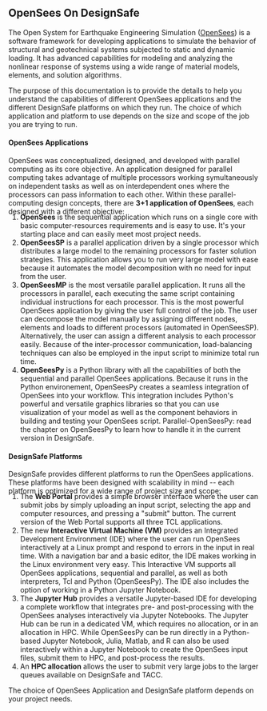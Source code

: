 ## OpenSees On DesignSafe

<p>The Open System for Earthquake Engineering Simulation (<a href="http://opensees.berkeley.edu/" target="_blank">OpenSees</a>) is a software framework for developing applications to simulate the behavior of structural and geotechnical systems subjected to static and dynamic loading. It has advanced capabilities for modeling and analyzing the nonlinear response of systems using a wide range of material models, elements, and solution algorithms.
</p>
<p>The purpose of this documentation is to provide the details to help you understand the capabilities of different OpenSees applications and the different DesignSafe platforms on which they run. The choice of which application and platform to use depends on the size and scope of the job you are trying to run.
</p>

#### OpenSees Applications

<p>
OpenSees was conceptualized, designed, and developed with parallel computing as its core objective. An application designed for parallel computing takes advantage of multiple processors working symultaneously on independent tasks as well as on interdependent ones where the processors can pass information to each other. Within these parallel-computing design concepts, there are <b>3+1 application of OpenSees</b>, each designed with a different objective:
<ol style="margin-top:-20px;">
<li><b>OpenSees</b> is the sequential application which runs on a single core with basic computer-resources requirements and is easy to use. It's your starting place and can easily meet most project needs. </li>
<li><b>OpenSeesSP</b> is a parallel application driven by a single processor which distributes a large model to the remaining processors for faster solution strategies. This application allows you to run very large model with ease because it automates the model decomposition with no need for input from the user.</li>
<li><b>OpenSeesMP</b> is the most versatile parallel application. It runs all the processors in parallel, each executing the same script containing individual instructions for each processor. This is the most powerful OpenSees application by giving the user full control of the job. The user can decompose the model manually by assigning different nodes, elements and loads to different processors (automated in OpenSeesSP). Alternatively, the user can assign a different analysis to each processor easily. Because of the inter-processor communication, load-balancing techniques can also be employed in the input script to minimize total run time.</li>
<li><b>OpenSeesPy</b> is a Python library with all the capabilities of both the sequential and parallel OpenSees applications. Because it runs in the Python environement, OpenSeesPy creates a seamless integration of OpenSees into your workflow. This integration includes Python's powerful and versatile graphics libraries so that you can use visualization of your model as well as the component behaviors in building and testing your OpenSees script. Parallel-OpenSeesPy: read the chapter on OpenSeesPy to learn how to handle it in the current version in DesignSafe.</li>
</ol>
</p>

#### DesignSafe Platforms

<p>
DesignSafe provides different platforms to run the OpenSees applications. These platforms have been designed with scalability in mind -- each platform is optimized for a wide range of project size and scope:
<ol style="margin-top:-20px;">
<li>The <b>Web Portal</b> provides a simple browser interface where the user can submit jobs by simply uploading an input script, selecting the app and computer resources, and pressing a "submit" button. The current version of the Web Portal supports all three TCL applications.</li>
<li>The new <b>Interactive Virtual Machine (VM)</b> provides an Integrated Development Environment (IDE) where the user can run OpenSees interactively at a Linux prompt and respond to errors in the input in real time. With a navigation bar and a basic editor, the IDE makes working in the Linux environment very easy. This Interactive VM supports all OpenSees applications, sequential and parallel, as well as both interpreters, Tcl and Python (OpenSeesPy). The IDE also includes the option of working in a Python Jupyter Notebook.</li>
<li>The <b>Jupyter Hub</b> provides a versatile Jupyter-based IDE for developing a complete workflow that integrates pre- and post-processing with the OpenSees analyses interactively via Jupyter Notebooks. The Jupyter Hub can be run in a dedicated VM, which requires no allocation, or in an allocation in HPC. While OpenSeesPy can be run directly in a Python-based Jupyter Notebook, Julia, Matlab, and R can also be used interactively within a Jupyter Notebook to create the OpenSees input files, submit them to HPC, and post-process the results.</li>
<li>An <b>HPC allocation</b> allows the user to submit very large jobs to the larger queues available on DesignSafe and TACC.</li>
</ol>
</p>
<p>
The choice of OpenSees Application and DesignSafe platform depends on your project needs. 
</p>


